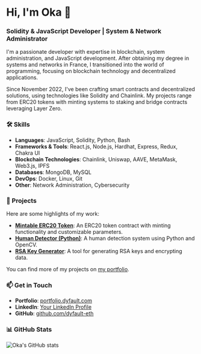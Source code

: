 # Hi, I'm Oka 👋

### Solidity & JavaScript Developer | System & Network Administrator

I'm a passionate developer with expertise in blockchain, system administration, and JavaScript development. After obtaining my degree in systems and networks in France, I transitioned into the world of programming, focusing on blockchain technology and decentralized applications.

Since November 2022, I've been crafting smart contracts and decentralized solutions, using technologies like Solidity and Chainlink. My projects range from ERC20 tokens with minting systems to staking and bridge contracts leveraging Layer Zero.

### 🛠 Skills

- **Languages**: JavaScript, Solidity, Python, Bash
- **Frameworks & Tools**: React.js, Node.js, Hardhat, Express, Redux, Chakra UI
- **Blockchain Technologies**: Chainlink, Uniswap, AAVE, MetaMask, Web3.js, IPFS
- **Databases**: MongoDB, MySQL
- **DevOps**: Docker, Linux, Git
- **Other**: Network Administration, Cybersecurity

### 🚀 Projects

Here are some highlights of my work:

- **[Mintable ERC20 Token](https://github.com/dyfault-eth/mintable-erc20-token)**: An ERC20 token contract with minting functionality and customizable parameters.
- **[Human Detector (Python)](https://github.com/dyfault-eth/py-human-detector)**: A human detection system using Python and OpenCV.
- **[RSA Key Generator](https://github.com/dyfault-eth/rsa-key-generator-encryption)**: A tool for generating RSA keys and encrypting data.

You can find more of my projects on [my portfolio](http://portfolio.dyfault.com).

### 📫 Get in Touch

- **Portfolio**: [portfolio.dyfault.com](http://portfolio.dyfault.com)
- **LinkedIn**: [Your LinkedIn Profile](https://www.linkedin.com/in/your-profile)
- **GitHub**: [github.com/dyfault-eth](https://github.com/dyfault-eth)

### 📊 GitHub Stats

![Oka's GitHub stats](https://github-readme-stats.vercel.app/api?username=dyfault-eth&show_icons=true&theme=radical)

<br/>

